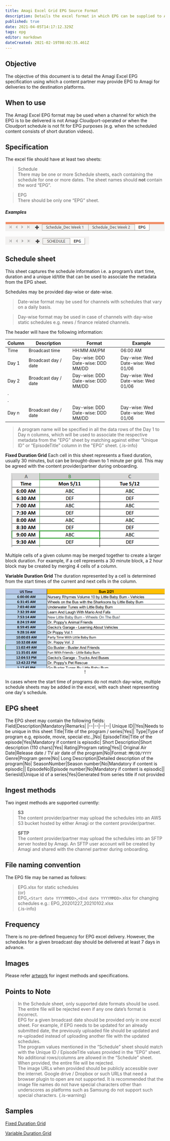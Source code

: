```yaml
---
title: Amagi Excel Grid EPG Source Format
description: Details the excel format in which EPG can be supplied to Amagi
published: true
date: 2021-04-05T14:17:12.329Z
tags: epg
editor: markdown
dateCreated: 2021-02-19T08:02:35.461Z
---
```


## Objective
The objective of this document is to detail the Amagi Excel EPG specification using which a content partner may provide EPG to Amagi for deliveries to the destination platforms.

## When to use
The Amagi Excel EPG format may be used when a channel for which the EPG is to be delivered is not Amagi Cloudport-operated or when the Cloudport schedule is not fit for EPG purposes (e.g. when the scheduled content consists of short duration videos). 

## Specification

The excel file should have at least two sheets:
> Schedule<br/>
There may be one or more Schedule sheets, each containing the schedule for one or more dates. The sheet names should **not** contain the word “EPG”.

> EPG<br/>
There should be only one “EPG” sheet. 
##### Examples
![multiple_schedule_sheets.png](/multiple_schedule_sheets.png)

![single_schedule_sheet.png](/single_schedule_sheet.png)

## Schedule sheet
This sheet captures the schedule information i.e. a program’s start time, duration and a unique id/title that can be used to associate the metadata from the EPG sheet.

Schedules may be provided day-wise or date-wise. 
> Date-wise format may be used for channels with schedules that vary on a daily basis. 

>Day-wise format may be used in case of channels with day-wise static schedules e.g. news / finance related channels. 

The header will have the following information:

Column|Description|Format|Example
|--|--|--|--|
Time|Broadcast time|HH:MM AM/PM|06:00 AM
Day 1|Broadcast day / date|Day-wise: DDD<br/>Date-wise: DDD MM/DD|Day-wise: Wed<br/> Date-wise: Wed 01/06
Day 2|Broadcast day / date|Day-wise: DDD<br/>Date-wise: DDD MM/DD|Day-wise: Wed<br/>Date-wise: Wed 01/06
|.|||
|.|||
Day n|Broadcast day / date|Day-wise: DDD<br/>Date-wise: DDD MM/DD|Day-wise: Wed<br/>Date-wise: Wed 01/06

> A program name will be specified in all the data rows of the Day 1 to Day n columns, which will be used to associate the respective metadata from the "EPG" sheet by matching against either “Unique ID” or “EpisodeTitle” column in the "EPG" sheet.
{.is-info}

**Fixed Duration Grid**
Each cell in this sheet represents a fixed duration, usually 30 minutes, but can be brought-down to 1 minute per grid. This may be agreed with the content provider/partner during onboarding. 
<div align="center">

  ![excel_epg_fixed_duration.png](/excel_epg_fixed_duration.png)

</div>

Multiple cells of a given column may be merged together to create a larger block duration. For example, if a cell represents a 30 minute block, a 2 hour block may be created by merging 4 cells of a column.

**Variable Duration Grid**
The duration represented by a cell is determined from the start times of the current and next cells in the column.
<div align="center">
  
  ![excel_epg_variable_duration_grid.png](/excel_epg_variable_duration_grid.png)!
  
</div>

In cases where the start time of programs do not match day-wise, multiple schedule sheets may be added in the excel, with each sheet representing one day's schedule. 

## EPG sheet
The EPG sheet may contain the following fields:
Field|Description|Mandatory|Remarks|
|--|--|--|--|
Unique ID||Yes|Needs to be unique in this sheet
Title|Title of the program / series|Yes||
Type|Type of program e.g. episode, movie, special etc.,|No|
EpisodeTitle|Title of the episode|Yes|Mandatory if content is episodic|
Short Description|Short description (110 chars)|Yes|
Rating|Program rating|Yes||
Original Air Date|Release date / TV air date of the program|No|Format: `MM/DD/YYYY`
Genre|Program genre|No|
Long Description|Detailed description of the program|No|
SeasonNumber|Season number|No|Mandatory if content is episodic||
EpisodeNo|Episode number|No|Mandatory if content is episodic||
SeriesId|Unique id of a series|Yes|Generated from series title if not provided

## Ingest methods
Two ingest methods are supported currently:
> **S3**<br>
The content provider/partner may upload the schedules into an AWS S3 bucket hosted by either Amagi or the content provider/partner.

> **SFTP**<br/>
The content provider/partner may upload the schedules into an SFTP server hosted by Amagi. An SFTP user account will be created by Amagi and shared with the channel partner during onboarding.

## File naming convention
The EPG file may be named as follows: 
> EPG.xlsx for static schedules<br/>
  (or)<br/>
> EPG_```<Start date YYYYMMDD>```_```<End date YYYYMMDD>```.xlsx for changing schedules
e.g.: EPG_20201227_20210102.xlsx <br/>
{.is-info}

## Frequency
There is no pre-defined frequency for EPG excel delivery. However, the schedules for a given broadcast day should be delivered at least 7 days in advance. 
  
## Images
  
Please refer [artwork](/artwork) for ingest methods and specifications.
  
  
## Points to Note

> In the Schedule sheet, only supported date formats should be used. The entire file will be rejected even if any one date’s format is incorrect.<br/>
> EPG for a given broadcast date should be provided only in one excel sheet. For example, if EPG needs to be updated for an already submitted date, the previously uploaded file should be updated and re-uploaded instead of uploading another file with the updated schedules.<br/>
> The program values mentioned in the “Schedule” sheet should match with the Unique ID / EpisodeTitle values provided in the “EPG” sheet.<br/>
> No additional rows/columns are allowed in the “Schedule” sheet. When provided, the entire file will be rejected.<br/>
> The image URLs when provided should be publicly accessible over the internet. Google drive / Dropbox or such URLs that need a browser plugin to open are not supported. It is recommended that the image file names do not have special characters other than underscores as platforms such as Samsung do not support such special characters.
{.is-warning}
  
## Samples
[Fixed Duration Grid](/excel_epg.xlsx)
  
[Variable Duration Grid](/epg_15022021_21022021.xlsx)
